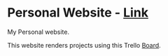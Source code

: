 # Personal Website - [Link](https://sunitdeshpande.github.io/)

My Personal website.

This website renders projects using this Trello [Board](https://trello.com/b/R6NkuhCD/personal-website).